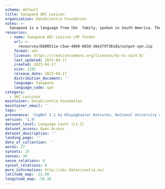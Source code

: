 ```yaml
---
schema: default
title: Sanapaná UKC Lexicon
organization: DataScientia Foundation
notes: >-
  Sanapaná is a language from the  family, spoken in South America. The UKC Lexicon of Sanapaná is represented as a lexico-semantic network. It consists of words, word senses, synsets, as well as sense-level and synset-level relationships.
resources:
  - name: Sanapaná UKC Lexicon LMF format
    url: >-
      resources/bb00511a-c5ae-4860-883d-36e379f361da/output-spn.zip
    format: xml
    license: https://creativecommons.org/licenses/by-nc-sa/4.0/
    last_updated: 2023-04-17
    created: 2023-04-17
    size: 2181
    release_date: 2023-04-17
    distribution_document: ''
    language: Sanapaná
    language_code: spn
category:
  - UKC Lexicons
maintainer: DataScientia Foundation
maintainer_email: ''
tags: ''
provenance: 'CogNet 2.1 by Khuyagbaatar Batsuren, National University of Mongolia (http://cognet.ukc.disi.unitn.it); Native Languages of the Americas 2021.11. by Laura Redish and Orrin Lewis (http://www.native-languages.org); Princeton WordNet 2.1 by Princeton University (https://wordnet.princeton.edu)'
version: '1.0'
dataset_level: Language Level (L1-2)
dataset_access: Open Access
dataset_description: ''
landing_page: ''
date_of_collection: ''
words: 27
synsets: 15
senses: 30
sense_relations: 0
synset_relations: 0
more_information: http://ukc.datascientia.eu/
latitude_map: -22.49
longitude_map: -58.38
---
```

